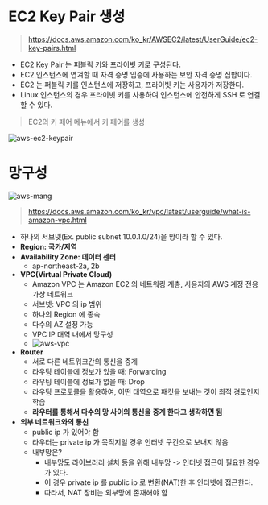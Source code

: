 # EC2 Key Pair 생성

> https://docs.aws.amazon.com/ko_kr/AWSEC2/latest/UserGuide/ec2-key-pairs.html

- EC2 Key Pair 는 퍼블릭 키와 프라이빗 키로 구성된다.
- EC2 인스턴스에 연겨할 때 자격 증명 입증에 사용하는 보안 자격 증명 집합이다.
- EC2 는 퍼블릭 키를 인스턴스에 저장하고, 프라이빗 키는 사용자가 저장한다.
- Linux 인스턴스의 경우 프라이빗 키를 사용하여 인스턴스에 안전하게 SSH 로 연결할 수 있다.

> EC2의 키 페어 메뉴에서 키 페어를 생성

![aws-ec2-keypair](https://user-images.githubusercontent.com/47518272/174827069-bc0922d3-d379-4e2a-aeaf-5993cb4a7c42.png)

# 망구성

![aws-mang](https://user-images.githubusercontent.com/47518272/174827406-56f6efae-90ea-4a7b-865b-0c983d3d4df6.png)

> https://docs.aws.amazon.com/ko_kr/vpc/latest/userguide/what-is-amazon-vpc.html

- 하나의 서브넷(Ex. public subnet 10.0.1.0/24)을 망이라 할 수 있다.
- __Region: 국가/지역__
- __Availability Zone: 데이터 센터__
  - ap-northeast-2a, 2b
- __VPC(Virtual Private Cloud)__
  - Amazon VPC 는 Amazon EC2 의 네트워킹 계층, 사용자의 AWS 계정 전용 가상 네트워크
  - 서브넷: VPC 의 ip 범위
  - 하나의 Region 에 종속
  - 다수의 AZ 설정 가능
  - VPC IP 대역 내에서 망구성
  - ![aws-vpc](https://user-images.githubusercontent.com/47518272/174828778-6b073f5a-673e-4184-98f3-8ec5a6588759.png)
- __Router__
  - 서로 다른 네트워크간의 통신을 중계
  - 라우팅 테이블에 정보가 있을 때: Forwarding
  - 라우팅 테이블에 정보가 없을 때: Drop
  - 라우팅 프로토콜을 활용하여, 어떤 대역으로 패킷을 보내는 것이 최적 경로인지 학습
  - __라우터를 통해서 다수의 망 사이의 통신을 중계 한다고 생각하면 됨__
- __외부 네트워크와의 통신__
  - public ip 가 있어야 함
  - 라우터는 private ip 가 목적지일 경우 인터넷 구간으로 보내지 않음
  - 내부망은?
    - 내부망도 라이브러리 설치 등을 위해 내부망 -> 인터넷 접근이 필요한 경우가 있다.
    - 이 경우 private ip 를 public ip 로 변환(NAT)한 후 인터넷에 접근한다.
    - 따라서, NAT 장비는 외부망에 존재해야 함
